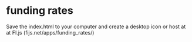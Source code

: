 # funding rates
Save the index.html to your computer and create a desktop icon or host at at FI.js (fijs.net/apps/funding_rates/)
